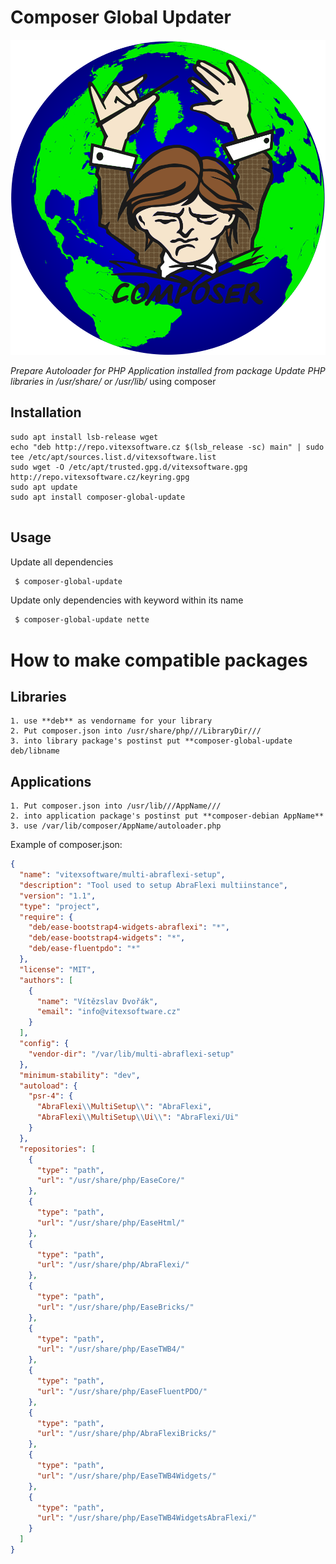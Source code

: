 Composer Global Updater
=======================

![logo](composer-global-update.svg?raw=true)

 *Prepare Autoloader for PHP Application installed from package 
 *Update PHP libraries in /usr/share/* or /usr/lib/* using composer

Installation
------------

```shell
sudo apt install lsb-release wget
echo "deb http://repo.vitexsoftware.cz $(lsb_release -sc) main" | sudo tee /etc/apt/sources.list.d/vitexsoftware.list
sudo wget -O /etc/apt/trusted.gpg.d/vitexsoftware.gpg http://repo.vitexsoftware.cz/keyring.gpg
sudo apt update
sudo apt install composer-global-update
        
```

Usage
-----

Update all dependencies
``` bash
 $ composer-global-update
```

Update only dependencies with keyword within its name
``` bash
 $ composer-global-update nette
```


How to make compatible packages
===============================


Libraries
---------

    1. use **deb** as vendorname for your library
    2. Put composer.json into /usr/share/php///LibraryDir///
    3. into library package's postinst put **composer-global-update deb/libname


Applications
------------

    1. Put composer.json into /usr/lib///AppName///
    2. into application package's postinst put **composer-debian AppName**
    3. use /var/lib/composer/AppName/autoloader.php



Example of composer.json:

```json
{
  "name": "vitexsoftware/multi-abraflexi-setup",
  "description": "Tool used to setup AbraFlexi multiinstance",
  "version": "1.1",
  "type": "project",
  "require": {
    "deb/ease-bootstrap4-widgets-abraflexi": "*",
    "deb/ease-bootstrap4-widgets": "*",
    "deb/ease-fluentpdo": "*"
  },
  "license": "MIT",
  "authors": [
    {
      "name": "Vítězslav Dvořák",
      "email": "info@vitexsoftware.cz"
    }
  ],
  "config": {
    "vendor-dir": "/var/lib/multi-abraflexi-setup"
  },
  "minimum-stability": "dev",
  "autoload": {
    "psr-4": {
      "AbraFlexi\\MultiSetup\\": "AbraFlexi",
      "AbraFlexi\\MultiSetup\\Ui\\": "AbraFlexi/Ui"
    }
  },
  "repositories": [
    {
      "type": "path",
      "url": "/usr/share/php/EaseCore/"
    },
    {
      "type": "path",
      "url": "/usr/share/php/EaseHtml/"
    },
    {
      "type": "path",
      "url": "/usr/share/php/AbraFlexi/"
    },
    {
      "type": "path",
      "url": "/usr/share/php/EaseBricks/"
    },
    {
      "type": "path",
      "url": "/usr/share/php/EaseTWB4/"
    },
    {
      "type": "path",
      "url": "/usr/share/php/EaseFluentPDO/"
    },
    {
      "type": "path",
      "url": "/usr/share/php/AbraFlexiBricks/"
    },
    {
      "type": "path",
      "url": "/usr/share/php/EaseTWB4Widgets/"
    },
    {
      "type": "path",
      "url": "/usr/share/php/EaseTWB4WidgetsAbraFlexi/"
    }
  ]
}

```


